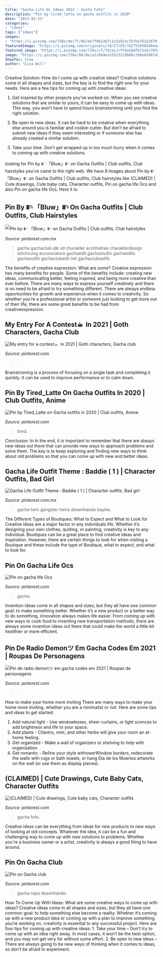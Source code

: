 ```yaml
---
title: "Gacha Life Oc Ideas 2022 : Gacha Fofo"
description: "Pin by tired_latte on gacha outfits in 2020"
date: "2023-01-21"
categories:
- "ideas"
tags: ["ideas"]
images:
- "https://i.pinimg.com/736x/de/7f/96/de7f96a367c3c5a92acfbfbe762a3670.jpg"
featuredImage: "https://i.pinimg.com/originals/7d/27/55/7d275503854b4aeded8952d50e355ad6.jpg"
featured_image: "https://i.pinimg.com/736x/cf/fd/a1/cffda1b8fb7242c785d21ed0ca8c78dd.jpg"
image: "https://i.pinimg.com/736x/66/9e/a3/669ea3fb13219b68c296e03967a5cce8.jpg"
ShowToc: true
author: "Lisa Will"
---
```



Creative Solution: How do I come up with creative ideas?
Creative solutions come in all shapes and sizes, but the key is to find the right one for your needs. Here are a few tips for coming up with creative ideas:
1. Get inspired by other projects you’ve worked on. When you see creative solutions that are similar to yours, it can be easy to come up with ideas. This way, you won’t have to spend hours brainstorming until you find the right solution.

2. Be open to new ideas. It can be hard to be creative when everything else around you is familiar and cookie-cutter. But don’t be afraid to submit new ideas if they seem interesting or if someone else has already created a similar solution.

3. Take your time. Don’t get wrapped up in too much hurry when it comes to coming up with creative solutions.

	

		
looking for Pin by ⩩𓄹 「Bluw」⩩𓄹 on Gacha Outfits | Club outfits, Club hairstyles you've came to the right web. We have 8 Images about Pin by ⩩𓄹 「Bluw」⩩𓄹 on Gacha Outfits | Club outfits, Club hairstyles like (CLAIMED) | Cute drawings, Cute baby cats, Character outfits, Pin on gacha life Ocs and also Pin on gacha life Ocs. Here it is:
		
    
## Pin By ⩩𓄹 「Bluw」⩩𓄹 On Gacha Outfits | Club Outfits, Club Hairstyles

<img loading=lazy src="https://i.pinimg.com/736x/66/9e/a3/669ea3fb13219b68c296e03967a5cce8.jpg" onerror="this.onerror=null;this.src='https://tse1.mm.bing.net/th?id=OIP.Hj9IQwh_RdsajZSZ50mRQQHaHT&amp;pid=15.1';" alt="Pin by ⩩𓄹 「Bluw」⩩𓄹 on Gacha Outfits | Club outfits, Club hairstyles">

_Source: pinterest.com.mx_

>gacha gachaclub idk xd charakter acnithetree charakterdesign zeichnung acconciature gachaedit gachastudio gachaedits gachaoutfit gachaclubedit twt gachacluboutfit. 

	

The benefits of creative expression: What are some?
Creative expression has many benefits for people. Some of the benefits include: creating new ideas, communicating better, feeling inspired, and being more creative than ever before. There are many ways to express yourself creatively and there is no need to be afraid to try something different. There are always endless opportunities for growth and experience when it comes to creativity. So whether you’re a professional artist or someone just looking to get more out of their life, there are some great benefits to be had from creativeexpression.

    
## My Entry For A Contest☕︎︎ ︎︎ In 2021 | Goth Characters, Gacha Club

<img loading=lazy src="https://i.pinimg.com/736x/9a/3d/47/9a3d47b4467c2724b2b581fc81066913.jpg" onerror="this.onerror=null;this.src='https://tse4.mm.bing.net/th?id=OIP.Eq07LKVksBWDfivTlWAiMQHaFj&amp;pid=15.1';" alt="My entry for a contest☕︎︎ ︎︎ in 2021 | Goth characters, Gacha club">

_Source: pinterest.com_

>. 

	

Brainstroming is a process of focusing on a single task and completing it quickly. It can be used to improve performance or to calm down.

    
## Pin By Tired_Latte On Gacha Outfits In 2020 | Club Outfits, Anime

<img loading=lazy src="https://i.pinimg.com/736x/58/65/f9/5865f9e976e222d7ab06cf43d1e3bc37.jpg" onerror="this.onerror=null;this.src='https://tse2.mm.bing.net/th?id=OIP.eLtL92HogzOyKjZY0wzm9AHaHa&amp;pid=15.1';" alt="Pin by Tired_Latte on Gacha outfits in 2020 | Club outfits, Anime">

_Source: pinterest.com_

>tired. 

	

Conclusion: In
In the end, it is important to remember that there are always new ideas out there that can provide new ways to approach problems and solve them. The key is to keep exploring and finding new ways to think about old problems so that you can come up with new and better ideas.

    
## Gacha Life Outfit Theme : Baddie ( 1 ) | Character Outfits, Bad Girl

<img loading=lazy src="https://i.pinimg.com/736x/cb/e0/02/cbe00297828e70e74632bc90e9c919c4.jpg" onerror="this.onerror=null;this.src='https://tse3.mm.bing.net/th?id=OIP.PJtqmv0dOsR1Wi8Hf8bLOAHaHT&amp;pid=15.1';" alt="Gacha Life Outfit Theme : Baddie ( 1 ) | Character outfits, Bad girl">

_Source: pinterest.com.mx_

>gacha twin gangster twins desenhando kaylee. 

	

The Different Types of Boutiques: What to Expect and What to Look for
Creative ideas are a major factor in any individuals life. Whether it’s designing your own clothes, quilting, or painting, creativity is key to any individual. Boutiques can be a great place to find creative ideas and inspiration. However, there are certain things to look for when visiting a Boutique and these include the type of Boutique, what to expect, and what to look for.

    
## Pin On Gacha Life Ocs

<img loading=lazy src="https://i.pinimg.com/736x/cf/fd/a1/cffda1b8fb7242c785d21ed0ca8c78dd.jpg" onerror="this.onerror=null;this.src='https://tse1.mm.bing.net/th?id=OIP.6nWvussoG4ffp2Sk2JcxwQHaLH&amp;pid=15.1';" alt="Pin on gacha life Ocs">

_Source: pinterest.com_

>gacha. 

	

Invention ideas come in all shapes and sizes, but they all have one common goal: to make something better. Whether it’s a new product or a better way to do something, innovation always makes life easier. From coming up with new ways to cook food to inventing new transportation methods, there are always some invention ideas out there that could make the world a little bit healthier or more efficient.

    
## Pin De Radio Demonツ Em Gacha Codes Em 2021 | Roupas De Personagens

<img loading=lazy src="https://i.pinimg.com/736x/b6/59/5a/b6595ab7dc951788fcc5e31de4ab903d.jpg" onerror="this.onerror=null;this.src='https://tse4.mm.bing.net/th?id=OIP.oabCukjFfBv_UIN14AOeOAHaFj&amp;pid=15.1';" alt="Pin de radio demonツ em gacha codes em 2021 | Roupas de personagens">

_Source: pinterest.com_

>. 

	

How to make your home more inviting
There are many ways to make your home more inviting, whether you are a minimalist or not. Here are some tips and ideas to get started:
1. Add natural light - Use windowboxes, sheer curtains, or light sconces to add brightness and life to your space.
2. Add plants - Cilantro, mint, and other herbs will give your room an at-home feeling.
3. Get organized - Make a wall of organizers or shelving to help with organization.
4. Get romantic - Refine your style withowerWindow borders, redecorate the walls with rugs or bath towels, or hang Dia de los Muertos artworks on the wall (or use them as display pieces).

    
## (CLAIMED) | Cute Drawings, Cute Baby Cats, Character Outfits

<img loading=lazy src="https://i.pinimg.com/736x/de/7f/96/de7f96a367c3c5a92acfbfbe762a3670.jpg" onerror="this.onerror=null;this.src='https://tse1.mm.bing.net/th?id=OIP.Pf8fXdl_GNHTRGHuOiKojAHaKW&amp;pid=15.1';" alt="(CLAIMED) | Cute drawings, Cute baby cats, Character outfits">

_Source: pinterest.com_

>gacha fofo. 

	

Creative ideas can be everything from ideas for new products to new ways of looking at old concepts. Whatever the idea, it can be a fun and challenging way to come up with new solutions to problems. Whether you're a business owner or a artist, creativity is always a good thing to have around.

    
## Pin On Gacha Club

<img loading=lazy src="https://i.pinimg.com/originals/7d/27/55/7d275503854b4aeded8952d50e355ad6.jpg" onerror="this.onerror=null;this.src='https://tse1.mm.bing.net/th?id=OIP.HcF_QRSClCLenba7ja3biwHaHi&amp;pid=15.1';" alt="Pin on Gacha club">

_Source: pinterest.com_

>gacha ropa desenhando. 

	

How To Come Up With Ideas: What are some creative ways to come up with ideas?
Creative ideas come in all shapes and sizes, but they all have one common goal: to help something else become a reality. Whether it’s coming up with a new product idea or coming up with a plan to improve something you’re working on, creativity is essential to any successful project. Here are four tips for coming up with creative ideas: 1. Take your time – Don’t try to come up with an idea right away. In most cases, it won’t be the best option, and you may not get very far without some effort. 2. Be open to new ideas – There are always going to be new ways of thinking when it comes to ideas, so don’t be afraid to experiment. 
